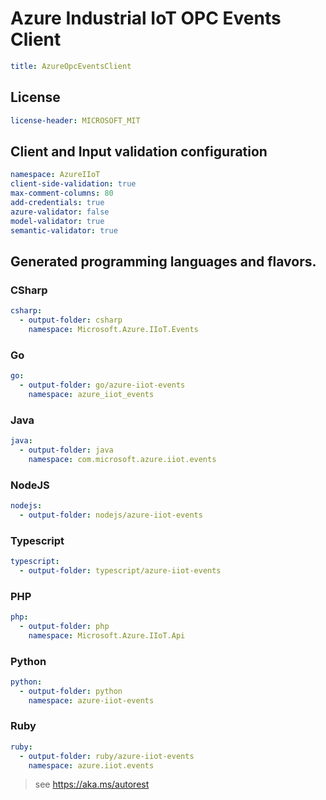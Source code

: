 # Azure Industrial IoT OPC Events Client
``` yaml
title: AzureOpcEventsClient
```

## License
``` yaml
license-header: MICROSOFT_MIT
```

## Client and Input validation configuration
``` yaml
namespace: AzureIIoT
client-side-validation: true
max-comment-columns: 80
add-credentials: true
azure-validator: false
model-validator: true
semantic-validator: true
```

## Generated programming languages and flavors.
### CSharp
``` yaml 
csharp:
  - output-folder: csharp
    namespace: Microsoft.Azure.IIoT.Events
```
### Go
``` yaml 
go:
  - output-folder: go/azure-iiot-events
    namespace: azure_iiot_events
```
### Java
``` yaml 
java:
  - output-folder: java
    namespace: com.microsoft.azure.iiot.events
```
### NodeJS
``` yaml 
nodejs:
  - output-folder: nodejs/azure-iiot-events
```
### Typescript
``` yaml 
typescript:
  - output-folder: typescript/azure-iiot-events
```
### PHP
``` yaml 
php:
  - output-folder: php
    namespace: Microsoft.Azure.IIoT.Api
```
### Python
``` yaml 
python:
  - output-folder: python
    namespace: azure-iiot-events
```
### Ruby
``` yaml 
ruby:
  - output-folder: ruby/azure-iiot-events
    namespace: azure.iiot.events
```

> see https://aka.ms/autorest
